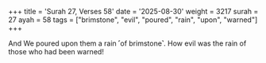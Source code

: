 +++
title = 'Surah 27, Verses 58'
date = '2025-08-30'
weight = 3217
surah = 27
ayah = 58
tags = ["brimstone", "evil", "poured", "rain", "upon", "warned"]
+++

And We poured upon them a rain ˹of brimstone˺. How evil was the rain of those who had been warned!